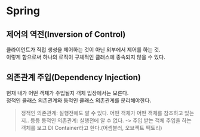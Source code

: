 # Spring

## 제어의 역전(Inversion of Control)
클라이언트가 직접 생성을 제어하는 것이 아닌 외부에서 제어를 하는 것.  
이렇게 함으로써 하나의 로직이 구체적인 클래스에 종속되지 않을 수 있다.

## 의존관계 주입(Dependency Injection)
현재 내가 어떤 객체가 주입될지 객체 입장에서는 모른다.  
정적인 클래스 의존관계와 동적인 클래스 의존관계를 분리해야한다.
> 정적인 의존관계: 실행전에도 알 수 있다. 어떤 객체가 어떤 객체를 참조하고 있는지.. 등등
> 동적인 의존관계: 실행전에 알 수 없다. -> 주입 받는 객체
주입을 하는 객체를 보고 DI Container라고 한다.(어셈블러, 오브젝트 팩토리)

